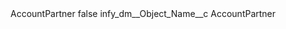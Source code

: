 <?xml version="1.0" encoding="UTF-8"?>
<CustomMetadata xmlns="http://soap.sforce.com/2006/04/metadata" xmlns:xsi="http://www.w3.org/2001/XMLSchema-instance" xmlns:xsd="http://www.w3.org/2001/XMLSchema">
    <label>AccountPartner</label>
    <protected>false</protected>
    <values>
        <field>infy_dm__Object_Name__c</field>
        <value xsi:type="xsd:string">AccountPartner</value>
    </values>
</CustomMetadata>

